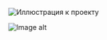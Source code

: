 ![Иллюстрация к проекту](https://github.com/jon/coolproject/raw/master/image/image.png)

![Image alt](https://github.com/ptaniya2/js_time/main/js_time.jpg)
